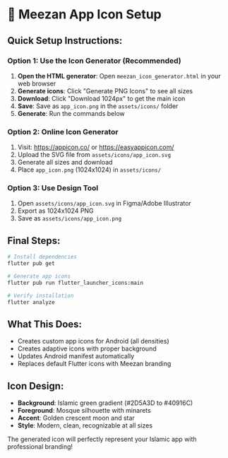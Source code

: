 # 🕌 Meezan App Icon Setup

## Quick Setup Instructions:

### Option 1: Use the Icon Generator (Recommended)
1. **Open the HTML generator**: Open `meezan_icon_generator.html` in your web browser
2. **Generate icons**: Click "Generate PNG Icons" to see all sizes
3. **Download**: Click "Download 1024px" to get the main icon
4. **Save**: Save as `app_icon.png` in the `assets/icons/` folder
5. **Generate**: Run the commands below

### Option 2: Online Icon Generator
1. Visit: https://appicon.co/ or https://easyappicon.com/
2. Upload the SVG file from `assets/icons/app_icon.svg`
3. Generate all sizes and download
4. Place `app_icon.png` (1024x1024) in `assets/icons/`

### Option 3: Use Design Tool
1. Open `assets/icons/app_icon.svg` in Figma/Adobe Illustrator
2. Export as 1024x1024 PNG
3. Save as `assets/icons/app_icon.png`

## Final Steps:
```bash
# Install dependencies
flutter pub get

# Generate app icons
flutter pub run flutter_launcher_icons:main

# Verify installation
flutter analyze
```

## What This Does:
- Creates custom app icons for Android (all densities)
- Creates adaptive icons with proper background
- Updates Android manifest automatically
- Replaces default Flutter icons with Meezan branding

## Icon Design:
- **Background**: Islamic green gradient (#2D5A3D to #40916C)
- **Foreground**: Mosque silhouette with minarets
- **Accent**: Golden crescent moon and star
- **Style**: Modern, clean, recognizable at all sizes

The generated icon will perfectly represent your Islamic app with professional branding!